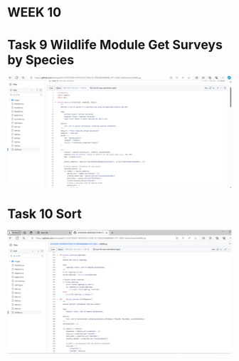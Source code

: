 # WEEK 10

# Task 9 Wildlife Module Get Surveys by Species 


![GitHub Screenshot Demo](./images/Task9code.png)

# Task 10 Sort


![GitHub Screenshot Demo](./images/Task10code.png)
